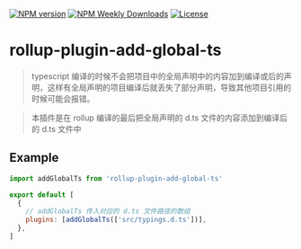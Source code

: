 [![NPM version](https://badgen.net/npm/v/rollup-plugin-add-global-ts)](https://www.npmjs.com/package/rollup-plugin-add-global-ts)
[![NPM Weekly Downloads](https://badgen.net/npm/dw/rollup-plugin-add-global-ts)](https://www.npmjs.com/package/rollup-plugin-add-global-ts)
[![License](https://badgen.net/npm/license/rollup-plugin-add-global-ts)](https://www.npmjs.com/package/rollup-plugin-add-global-ts)

# rollup-plugin-add-global-ts

> typescript 编译的时候不会把项目中的全局声明中的内容加到编译或后的声明，这样有全局声明的项目编译后就丢失了部分声明，导致其他项目引用的时候可能会报错。

> 本插件是在 rollup 编译的最后把全局声明的 d.ts 文件的内容添加到编译后的 d.ts 文件中

## Example

```js
import addGlobalTs from 'rollup-plugin-add-global-ts'

export default [
  {
    // addGlobalTs 传入对应的 d.ts 文件路径的数组
    plugins: [addGlobalTs(['src/typings.d.ts'])],
  },
]
```
